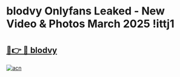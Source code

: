 # blodvy Onlyfans Leaked - New Video & Photos March 2025 !ittj1

# <h2><a href="https://3ava5d.iuczelnia.edu.pl?title=blodvy&ref=ittj1">🔗👉 🔴 blodvy</a></h2>

[![acn](https://github.com/user-attachments/assets/0f9c940e-d8b0-45ae-aac7-cd30a18b3e1c)](https://3ava5d.iuczelnia.edu.pl?title=blodvy&ref=ittj1)

